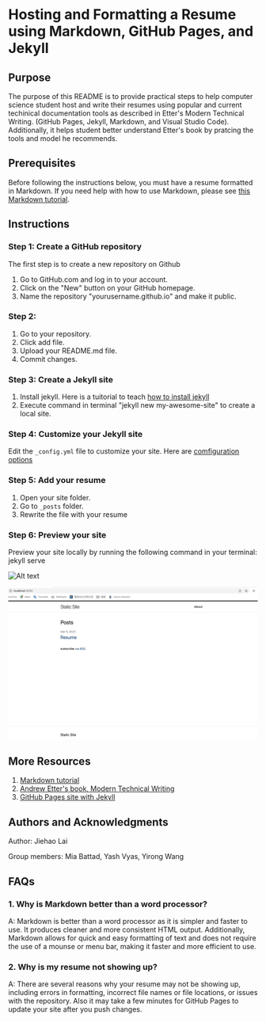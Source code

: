 # Hosting and Formatting a Resume using Markdown, GitHub Pages, and Jekyll

## Purpose

The purpose of this README is to provide practical steps to help computer science student host and write their resumes using popular and current techinical documentation tools as described in Etter's Modern Technical Writing. (GitHub Pages, Jekyll, Markdown, and Visual Studio Code). Additionally, it helps student better understand Etter's book by pratcing the tools and model he recommends.

## Prerequisites

Before following the instructions below, you must have a resume formatted in Markdown. If you need help with how to use Markdown, please see [this Markdown tutorial](https://www.markdowntutorial.com/).

## Instructions

### Step 1: Create a GitHub repository

The first step is to create a new repository on Github

1. Go to GitHub.com and log in to your account.
2. Click on the "New" button on your GitHub homepage.
3. Name the repository "yourusername.github.io" and make it public.

### Step 2:

1. Go to your repository.
2. Click add file.
3. Upload your README.md file.
4. Commit changes.

### Step 3: Create a Jekyll site

1. Install jekyll. Here is a tuitorial to teach [how to install jekyll](https://jekyllrb.com/)
2. Execute command in terminal "jekyll new my-awesome-site" to create a local site.

### Step 4: Customize your Jekyll site

Edit the `_config.yml` file to customize your site. Here are [comfiguration options](https://jekyllrb.com/docs/configuration/)

### Step 5: Add your resume

1. Open your site folder.
2. Go to `_posts` folder.
3. Rewrite the file with your resume

### Step 6: Preview your site

Preview your site locally by running the following command in your terminal: jekyll serve

![Alt text](/Users/laisimon/Desktop/DeskTop/Assignment/comp3040/7863364_A2/gif/View_resume.gif)

![Alt text](https://github.com/Onekila/Onekila.github.io/blob/main/gif/View_resume.gif)

## More Resources

1. [Markdown tutorial](https://www.markdowntutorial.com/)
2. [Andrew Etter's book, Modern Technical Writing](https://www.amazon.ca/Modern-Technical-Writing-Introduction-Documentation-ebook/dp/B01A2QL9SS)
3. [GitHub Pages site with Jekyll](https://docs.github.com/en/pages/setting-up-a-github-pages-site-with-jekyll)

## Authors and Acknowledgments

Author: Jiehao Lai

Group members: Mia Battad, Yash Vyas, Yirong Wang

## FAQs 

### 1. Why is Markdown better than a word processor?

A: Markdown is better than a word processor as it is simpler and faster to use. It produces cleaner and more consistent HTML output. Additionally, Markdown allows for quick and easy formatting of text and does not require the use of a mounse or menu bar, making it faster and more efficient to use.

### 2. Why is my resume not showing up?

A: There are several reasons why your resume may not be showing up, including errors in formatting, incorrect file names or file locations, or issues with the repository. Also it may take a few minutes for GitHub Pages to update your site after you push changes.
